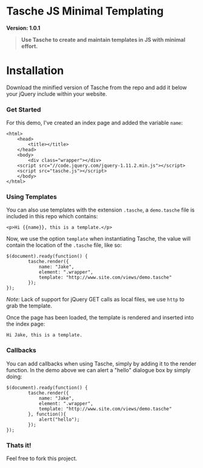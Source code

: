 Tasche JS Minimal Templating
===========

**Version: 1.0.1**

> **Use Tasche to create and maintain templates in JS with minimal effort.**

Installation
=====

Download the minified version of Tasche from the repo and add it below your jQuery include within your website. 

### Get Started

For this demo, I've created an index page and added the variable `name`: 

```
<html>
	<head>
		<title></title>
	</head>
	<body>
		<div class="wrapper"></div>
	<script src="//code.jquery.com/jquery-1.11.2.min.js"></script>
	<script src="tasche.js"></script>
	</body>
</html>
```

### Using Templates

You can also use templates with the extension `.tasche`, a `demo.tasche` file is included in this repo which contains:

```
<p>Hi {{name}}, this is a template.</p>
```

Now, we use the option `template` when instantiating Tasche, the value will contain the location of the `.tasche` file, like so: 

```
$(document).ready(function() {
		tasche.render({
			name: "Jake",
			element: ".wrapper",
			template: "http://www.site.com/views/demo.tasche"
		});
});
```
*Note:* Lack of support for jQuery GET calls as local files, we use `http` to grab the template.

Once the page has been loaded, the template is rendered and inserted into the index page: 

```Hi Jake, this is a template.```

### Callbacks

You can add callbacks when using Tasche, simply by adding it to the render function. In the demo above we can alert a "hello" dialogue box by simply doing: 

```
$(document).ready(function() {
		tasche.render({
			name: "Jake",
			element: ".wrapper",
			template: "http://www.site.com/views/demo.tasche"
		}, function(){ 
			alert("hello");
		});
});
```


### Thats it!

Feel free to fork this project.
